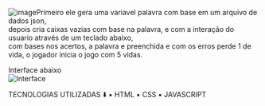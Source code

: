![image](https://github.com/user-attachments/assets/ce4a8e5b-7a44-475a-9b9d-45b490853be5)Primeiro ele gera uma variavel palavra com base em um arquivo de dados json, <br>
depois cria caixas vazias com base na palavra, e com a interação do usuario através de um teclado abaixo,<br>
com bases nos acertos, a palavra e preenchida e com os erros perde 1 de vida, o jogador inicia o jogo com 5 vidas.<br>

Interface abaixo <br>
![Interface](https://github.com/user-attachments/assets/325d09aa-525a-42f0-b48d-e9ff8dd9f5a6)
<br>

TECNOLOGIAS UTILIZADAS ⬇️
▪ HTML ▪️ CSS ▪️ JAVASCRIPT 
